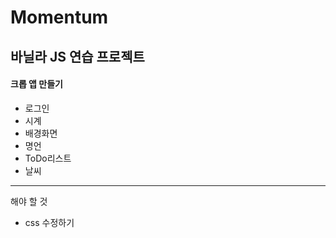 # Momentum

## 바닐라 JS 연습 프로젝트
#### 크롭 앱 만들기

* 로그인
* 시계
* 배경화면
* 명언
* ToDo리스트
* 날씨


----
해야 할 것
* css 수정하기
